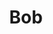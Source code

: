 ---
title: Bob
name: Bob
podcasts:
    - lappeldekathulu
image: /people/bob.jpg
description: "Lectrice, sauf quand c'est chiant."
twitter:
facebook:
layout: people
---